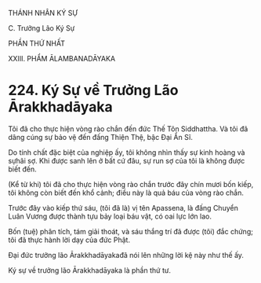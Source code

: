 THÁNH NHÂN KÝ SỰ

C. Trưởng Lão Ký Sự

PHẦN THỨ NHẤT

XXIII. PHẨM ĀLAMBANADĀYAKA

# 224. Ký Sự về Trưởng Lão Ārakkhadāyaka

Tôi đã cho thực hiện vòng rào chắn đến đức Thế Tôn Siddhattha. Và tôi đã dâng cúng sự bảo vệ đến đấng Thiện Thệ, bậc Đại Ẩn Sĩ.

Do tính chất đặc biệt của nghiệp ấy, tôi không nhìn thấy sự kinh hoàng và sựhãi sợ. Khi được sanh lên ở bất cứ đâu, sự run sợ của tôi là không được biết đến.

(Kể từ khi) tôi đã cho thực hiện vòng rào chắn trước đây chín mươi bốn kiếp, tôi không còn biết đến khổ cảnh; điều này là quả báu của vòng rào chắn.

Trước đây vào kiếp thứ sáu, (tôi đã là) vị tên Apassena, là đấng Chuyển Luân Vương được thành tựu bảy loại báu vật, có oai lực lớn lao.

Bốn (tuệ) phân tích, tám giải thoát, và sáu thắng trí đã được (tôi) đắc chứng; tôi đã thực hành lời dạy của đức Phật.

Đại đức trưởng lão Ārakkhadāyakađã nói lên những lời kệ này như thế ấy.

Ký sự về trưởng lão Ārakkhadāyaka là phần thứ tư.
